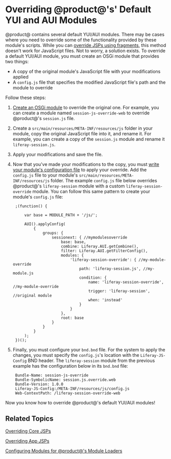 # Overriding @product@'s' Default YUI and AUI Modules

@product@ contains several default YUI/AUI modules. There may be cases where you 
need to override some of the functionality provided by these module's scripts. 
While you can [override JSPs using fragments](/develop/tutorials/-/knowledge_base/7-0/overriding-a-modules-jsps), 
this method doesn't work for JavaScript files. Not to worry, a solution exists. 
To override a default YUI/AUI module, you must create an OSGi module that 
provides two things:

- A copy of the original module's JavaScript file with your modifications 
  applied
- A `config.js` file that specifies the modified JavaScript file's path and the 
  module to override

Follow these steps:

1. [Create an OSGi module](/develop/tutorials/-/knowledge_base/7-0/starting-module-development#creating-a-module) 
    to override the original one. For example, you can create a module named 
    `session-js-override-web` to override @product@'s `session.js` file.
     
2. Create a `src/main/resources/META-INF/resources/js` folder in your module, 
    copy the original JavaScript file into it, and rename it. For example, you 
    can create a copy of the `session.js` module and rename it 
    `liferay-session.js`.

3. Apply your modifications and save the file.

4. Now that you've made your modifications to the copy, you must 
    [write your module's configuration file](/develop/tutorials/-/knowledge_base/7-0/configuring-modules-for-products-loaders#writing-the-configuration-file) 
    to apply your override. Add the `config.js` file to your module's 
    `src/main/resources/META-INF/resources/js` folder. The example `config.js` 
    file below overrides @product@'s `liferay-session` module with a custom 
    `liferay-session-override` module. You can follow this same pattern to 
    create your module's `config.js` file:

        ;(function() {

            var base = MODULE_PATH + '/js/';

            AUI().applyConfig(
                {
                    groups: {
                        sessionext: { //mymodulesoverride
                            base: base,
                            combine: Liferay.AUI.getCombine(),
                            filter: Liferay.AUI.getFilterConfig(),
                            modules: {
                                'liferay-session-override': { //my-module-override
                                    path: 'liferay-session.js', //my-module.js
                                    condition: {
                                        name: 'liferay-session-override', //my-module-override
                                        trigger: 'liferay-session', //original module
                                        when: 'instead'
                                    }
                                }
                            },
                            root: base
                        }
                    }
                }
            );
        })();

5. Finally, you must configure your `bnd.bnd` file. For the system to apply the 
    changes, you must specify the `config.js`'s location with the 
    `Liferay-JS-Config` BND header. The `liferay-session` module from the 
    previous example has the configuration below in its `bnd.bnd` file:
    
        Bundle-Name: session-js-override
        Bundle-SymbolicName: session.js.override.web
        Bundle-Version: 1.0.0
        Liferay-JS-Config:/META-INF/resources/js/config.js
        Web-ContextPath: /liferay-session-override-web

Now you know how to override @product@'s default YUI/AUI modules!

## Related Topics

[Overriding Core JSPs](/develop/tutorials/-/knowledge_base/7-0/overriding-core-jsps)

[Overriding App JSPs](/develop/tutorials/-/knowledge_base/7-0/overriding-a-modules-jsps)

[Configuring Modules for @product@'s Module Loaders](/develop/tutorials/-/knowledge_base/7-0/configuring-modules-for-products-loaders)
